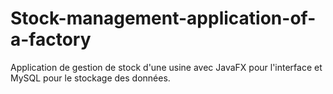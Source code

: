# Stock-management-application-of-a-factory
Application de gestion de stock d'une usine avec JavaFX pour l'interface et MySQL pour le stockage des données. 
